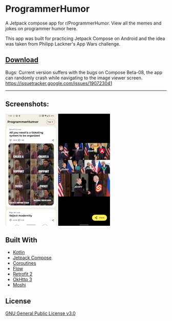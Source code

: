 # ProgrammerHumor

A Jetpack compose app for r/ProgrammerHumor.
View all the memes and jokes on programmer humor here.

This app was built for practicing Jetpack Compose on Android and the idea was taken from Philipp Lackner's App Wars challenge.

## [Download](https://github.com/SourabhSNath/ProgrammerHumor/releases)


Bugs: 
Current version suffers with the bugs on Compose Beta-08, the app can randomly crash while navigating to the image viewer screen.
https://issuetracker.google.com/issues/190723041

---

## Screenshots:

<img src="https://github.com/SourabhSNath/ProgrammerHumor/blob/master/screenshots/home.jpg" height="350">   <img src="https://github.com/SourabhSNath/ProgrammerHumor/blob/master/screenshots/image_viewer.jpg" height="350">

## Built With

- [Kotlin](https://kotlinlang.org/)
- [Jetpack Compose](https://developer.android.com/jetpack/compose)
- [Coroutines](https://kotlinlang.org/docs/reference/coroutines-overview.html)
- [Flow](https://kotlinlang.org/docs/reference/coroutines/flow.html)
- [Retrofit 2](https://square.github.io/retrofit/)
- [OkHttp 3](https://square.github.io/okhttp/)
- [Moshi](https://github.com/square/moshi)

## License
[GNU General Public License v3.0](https://github.com/SourabhSNath/ProgrammerHumor/blob/master/LICENSE)
